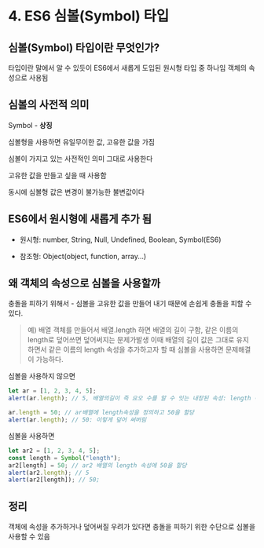 # 4. ES6 심볼(Symbol) 타입

## 심볼(Symbol) 타입이란 무엇인가?

타입이란 말에서 알 수 있듯이 ES6에서 새롭게 도입된 원시형 타입 중 하나임 객체의 속성으로 사용됨

## 심볼의 사전적 의미

Symbol - **상징**

심볼형을 사용하면 유일무이한 값, 고유한 값을 가짐

심볼이 가지고 있는 사전적인 의미 그대로 사용한다

고유한 값을 만들고 싶을 때 사용함

동시에 심볼형 값은 변경이 불가능한 불변값이다

## ES6에서 원시형에 새롭게 추가 됨

-   원시형: number, String, Null, Undefined, Boolean, Symbol(ES6)

-   참조형: Object(object, function, array...)

## 왜 객체의 속성으로 심볼을 사용할까

충돌을 피하기 위해서 - 심볼을 고유한 값을 만들어 내기 때문에 손쉽게 충돌을 피할 수 있다.

> 예) 배열 객체를 만들어서 배열.length 하면 배열의 길이 구함, 같은 이름의 length로 덮어쓰면 덮어써지는 문제가발생 이때 배열의 길이 값은 그대로 유지 하면서 같은 이름의 length 속성을 추가하고자 할 때 심볼을 사용하면 문제해결이 가능하다.

심볼을 사용하지 않으면

```javascript
let ar = [1, 2, 3, 4, 5];
alert(ar.length); // 5, 배열의길이 즉 요오 수를 알 수 잇는 내장된 속성: length 속성 덕분에

ar.length = 50; // ar배열에 length속성을 정의하고 50을 할당
alert(ar.length); // 50: 이렇게 덮어 써버림
```

심볼을 사용하면

```javascript
let ar2 = [1, 2, 3, 4, 5];
const length = Symbol("length");
ar2[length] = 50; // ar2 배열의 length 속성에 50을 할당
alert(ar2.length); // 5
alert(ar2[length]); // 50;
```

## 정리

객체에 속성을 추가하거나 덮어써질 우려가 있다면 충돌을 피하기 위한 수단으로 심볼을 사용할 수 있음
